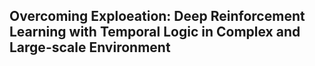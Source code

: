 ## Overcoming Exploeation: Deep Reinforcement Learning with Temporal Logic in Complex and Large-scale Environment

